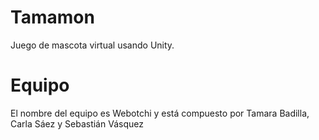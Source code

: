 # Tamamon
Juego de mascota virtual usando Unity.
# Equipo
El nombre del equipo es Webotchi y está compuesto por Tamara Badilla, Carla Sáez y Sebastián Vásquez

